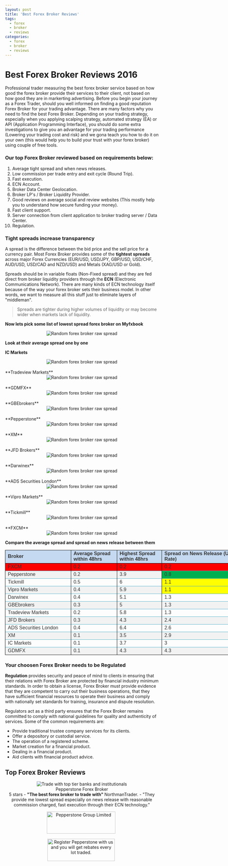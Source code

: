 ```yaml
---
layout: post
title: 'Best Forex Broker Reviews'
tags:
  - forex
  - broker
  - reviews
categories:
  - forex
  - broker
  - reviews
---
```

# Best Forex Broker Reviews 2016

Professional trader measuring the best forex broker service based on how good the forex broker provide their services to their client, not based on how good they are in markerting advertising. Before you begin your journey as a Forex Trader, should you well informed on finding a good reputation Forex Broker for your trading advantage. There are many factors why you need to find the best Forex Broker. Depending on your trading strategy, especially when you applying scalping strategy, automated strategy (EA) or API (Application Programming Interface), you should do some extra investigations to give you an advantage for your trading performance (Lowering your trading cost and risk) and we gona teach you how to do it on your own (this would help you to build your trust with your forex broker) using couple of free tools.

### Our top Forex Broker reviewed based on requirements below:

1. Average tight spread and when news releases.
2. Low commission per trade entry and exit cycle (Round Trip).
3. Fast execution.
4. ECN Account.
5. Broker Data Center Geolocation.
6. Broker LP's / Broker Liquidity Provider.
7. Good reviews on average social and review websites (This mostly help you to understand how secure funding your money).
8. Fast client support.
9. Server connection from client application to broker trading server / Data Center.
10. Regulation.

### Tight spreads increase transparency

A spread is the difference between the bid price and the sell price for a currency pair. Most Forex Broker provides some of the **tightest spreads** across major Forex Currencies (EUR/USD, USD/JPY, GBP/USD, USD/CHF, AUD/USD, USD/CAD and NZD/USD) and Metals (XAG/USD or Gold).

Spreads should be in variable floats (Non-Fixed spread) and they are fed direct from broker liquidity providers through the **ECN** (Electronic Communications Network). There are many kinds of ECN technology itself because of the way your forex broker sets their business model. In other words, we want to measure all this stuff just to eliminate layers of "middleman".

> Spreads are tighter during higher volumes of liquidity or may become wider when markets lack of liquidity.

**Now lets pick some list of lowest spread forex broker on Myfxbook**

<div align="center">
<img src="/static/img/general-image/broker-raw-spread.png" alt="Random forex broker raw spread"/>
</div>


**Look at their average spread one by one**

**IC Markets**
<div align="center">
<img src="/static/img/general-image/icmarkets-average-spread.PNG" alt="Random forex broker raw spread"/>
</div>
<br>
**Tradeview Markets**
<div align="center">
<img src="/static/img/general-image/tradeview-markets-average-spread.PNG" alt="Random forex broker raw spread"/>
</div>
<br>
**GDMFX**
<div align="center">
<img src="/static/img/general-image/gdmfx-average-spread.PNG" alt="Random forex broker raw spread"/>
</div>
<br>
**GBEbrokers**
<div align="center">
<img src="/static/img/general-image/gbebrokers-average-spread.PNG" alt="Random forex broker raw spread"/>
</div>
<br>
**Pepperstone**
<div align="center">
<img src="/static/img/general-image/pepperstone-average-spread.PNG" alt="Random forex broker raw spread"/>
</div>
<br>
**XM**
<div align="center">
<img src="/static/img/general-image/xm-average-spread.PNG" alt="Random forex broker raw spread"/>
</div>
<br>
**JFD Brokers**
<div align="center">
<img src="/static/img/general-image/jfdbrokers-average-spread.PNG" alt="Random forex broker raw spread"/>
</div>
<br>
**Darwinex**
<div align="center">
<img src="/static/img/general-image/darwinex-average-spread.PNG" alt="Random forex broker raw spread"/>
</div>
<br>
**ADS Securities London**
<div align="center">
<img src="/static/img/general-image/ads-securities-average-spread.PNG" alt="Random forex broker raw spread"/>
</div>
<br>
**Vipro Markets**
<div align="center">
<img src="/static/img/general-image/vipro-average-spread.PNG" alt="Random forex broker raw spread"/>
</div>
<br>
**Tickmill**
<div align="center">
<img src="/static/img/general-image/tickmill-average-spread.PNG" alt="Random forex broker raw spread"/>
</div>
<br>
**FXCM**
<div align="center">
<img src="/static/img/general-image/fxcm-average-spread.PNG" alt="Random forex broker raw spread"/>
</div>


**Compare the average spread and spread on news release between them**

<div id="brokerspread_21931" align="center" x:publishsource="Excel">

<table border="0" cellpadding="0" cellspacing="0" width="906" class="xl6521931" style="border-collapse:collapse;table-layout:fixed;width:680pt">
 <colgroup><col class="xl6521931" width="213" style="mso-width-source:userset;mso-width-alt:
 7789;width:160pt">
 <col class="xl6521931" width="144" style="mso-width-source:userset;mso-width-alt:
 5266;width:108pt">
 <col class="xl6521931" width="140" style="mso-width-source:userset;mso-width-alt:
 5120;width:105pt">
 <col class="xl6521931" width="209" style="mso-width-source:userset;mso-width-alt:
 14957;width:207pt">
 </colgroup><tbody><tr height="42" style="height:31.5pt">
  <td height="42" class="xl6921931" width="213" style="height:31.5pt;width:160pt;
  font-size:12.0pt;color:#333333;font-weight:700;text-decoration:none;
  text-underline-style:none;text-line-through:none;font-family:Arial;
  border:.5pt solid windowtext;background:#C5D9F1;mso-pattern:black none">Broker</td>
  <td class="xl6921931" width="144" style="border-left:none;width:108pt;font-size:
  12.0pt;color:#333333;font-weight:700;text-decoration:none;text-underline-style:
  none;text-line-through:none;font-family:Arial;border:.5pt solid windowtext;
  background:#C5D9F1;mso-pattern:black none">Average Spread within 48hrs</td>
  <td class="xl6921931" width="140" style="border-left:none;width:105pt;font-size:
  12.0pt;color:#333333;font-weight:700;text-decoration:none;text-underline-style:
  none;text-line-through:none;font-family:Arial;border:.5pt solid windowtext;
  background:#C5D9F1;mso-pattern:black none">Highest Spread within 48hrs</td>
  <td class="xl6921931" width="209" style="border-left:none;width:307pt;font-size:
  12.0pt;color:#333333;font-weight:700;text-decoration:none;text-underline-style:
  none;text-line-through:none;font-family:Arial;border:.5pt solid windowtext;
  background:#C5D9F1;mso-pattern:black none">Spread on News Release (US
  Unemployment Rate)</td>
 </tr>
 <tr height="20" style="height:15.0pt">
  <td height="20" class="xl7021931" width="213" style="height:15.0pt;width:160pt;
  font-size:12.0pt;color:#333333;font-weight:400;text-decoration:none;
  text-underline-style:none;text-line-through:none;font-family:Arial;
  border-top:.5pt solid #4BACC6;border-right:.5pt solid windowtext;border-bottom:
  none;border-left:.5pt solid windowtext;background:red;mso-pattern:black none">FXCM</td>
  <td class="xl7021931" width="144" style="border-left:none;width:108pt;font-size:
  12.0pt;color:#333333;font-weight:400;text-decoration:none;text-underline-style:
  none;text-line-through:none;font-family:Arial;border-top:.5pt solid #4BACC6;
  border-right:.5pt solid windowtext;border-bottom:none;border-left:.5pt solid windowtext;
  background:red;mso-pattern:black none">0.2</td>
  <td class="xl7021931" width="140" style="border-left:none;width:105pt;font-size:
  12.0pt;color:#333333;font-weight:400;text-decoration:none;text-underline-style:
  none;text-line-through:none;font-family:Arial;border-top:.5pt solid #4BACC6;
  border-right:.5pt solid windowtext;border-bottom:none;border-left:.5pt solid windowtext;
  background:red;mso-pattern:black none">0.2</td>
  <td class="xl7021931" width="209" style="border-left:none;width:307pt;font-size:
  12.0pt;color:#333333;font-weight:400;text-decoration:none;text-underline-style:
  none;text-line-through:none;font-family:Arial;border-top:.5pt solid #4BACC6;
  border-right:.5pt solid windowtext;border-bottom:none;border-left:.5pt solid windowtext;
  background:red;mso-pattern:black none">0.2</td>
 </tr>
 <tr height="20" style="height:15.0pt">
  <td height="20" class="xl6721931" width="213" style="height:15.0pt;width:160pt;
  font-size:12.0pt;color:#333333;font-weight:400;text-decoration:none;
  text-underline-style:none;text-line-through:none;font-family:Arial;
  border-top:.5pt solid #4BACC6;border-right:.5pt solid windowtext;border-bottom:
  none;border-left:.5pt solid windowtext;background:#F2F2F2;mso-pattern:black none">Pepperstone</td>
  <td class="xl6721931" width="144" style="border-left:none;width:108pt;font-size:
  12.0pt;color:#333333;font-weight:400;text-decoration:none;text-underline-style:
  none;text-line-through:none;font-family:Arial;border-top:.5pt solid #4BACC6;
  border-right:.5pt solid windowtext;border-bottom:none;border-left:.5pt solid windowtext;
  background:#F2F2F2;mso-pattern:black none">0.2</td>
  <td class="xl6721931" width="140" style="border-left:none;width:105pt;font-size:
  12.0pt;color:#333333;font-weight:400;text-decoration:none;text-underline-style:
  none;text-line-through:none;font-family:Arial;border-top:.5pt solid #4BACC6;
  border-right:.5pt solid windowtext;border-bottom:none;border-left:.5pt solid windowtext;
  background:#F2F2F2;mso-pattern:black none">3.9</td>
  <td class="xl7221931" width="209" style="border-left:none;width:307pt;font-size:
  12.0pt;color:#333333;font-weight:400;text-decoration:none;text-underline-style:
  none;text-line-through:none;font-family:Arial;border-top:.5pt solid #4BACC6;
  border-right:.5pt solid windowtext;border-bottom:none;border-left:.5pt solid windowtext;
  background:#00B050;mso-pattern:black none">0.8</td>
 </tr>
 <tr height="20" style="height:15.0pt">
  <td height="20" class="xl6621931" width="213" style="height:15.0pt;width:160pt;
  font-size:12.0pt;color:#333333;font-weight:400;text-decoration:none;
  text-underline-style:none;text-line-through:none;font-family:Arial;
  border-top:.5pt solid #4BACC6;border-right:.5pt solid windowtext;border-bottom:
  none;border-left:.5pt solid windowtext">Tickmill</td>
  <td class="xl6621931" width="144" style="border-left:none;width:108pt;font-size:
  12.0pt;color:#333333;font-weight:400;text-decoration:none;text-underline-style:
  none;text-line-through:none;font-family:Arial;border-top:.5pt solid #4BACC6;
  border-right:.5pt solid windowtext;border-bottom:none;border-left:.5pt solid windowtext">0.5</td>
  <td class="xl6621931" width="140" style="border-left:none;width:105pt;font-size:
  12.0pt;color:#333333;font-weight:400;text-decoration:none;text-underline-style:
  none;text-line-through:none;font-family:Arial;border-top:.5pt solid #4BACC6;
  border-right:.5pt solid windowtext;border-bottom:none;border-left:.5pt solid windowtext">6</td>
  <td class="xl7121931" width="209" style="border-left:none;width:307pt;font-size:
  12.0pt;color:#333333;font-weight:400;text-decoration:none;text-underline-style:
  none;text-line-through:none;font-family:Arial;border-top:.5pt solid #4BACC6;
  border-right:.5pt solid windowtext;border-bottom:none;border-left:.5pt solid windowtext;
  background:yellow;mso-pattern:black none">1.1</td>
 </tr>
 <tr height="20" style="height:15.0pt">
  <td height="20" class="xl6721931" width="213" style="height:15.0pt;width:160pt;
  font-size:12.0pt;color:#333333;font-weight:400;text-decoration:none;
  text-underline-style:none;text-line-through:none;font-family:Arial;
  border-top:.5pt solid #4BACC6;border-right:.5pt solid windowtext;border-bottom:
  none;border-left:.5pt solid windowtext;background:#F2F2F2;mso-pattern:black none">Vipro
  Markets</td>
  <td class="xl6721931" width="144" style="border-left:none;width:108pt;font-size:
  12.0pt;color:#333333;font-weight:400;text-decoration:none;text-underline-style:
  none;text-line-through:none;font-family:Arial;border-top:.5pt solid #4BACC6;
  border-right:.5pt solid windowtext;border-bottom:none;border-left:.5pt solid windowtext;
  background:#F2F2F2;mso-pattern:black none">0.4</td>
  <td class="xl6721931" width="140" style="border-left:none;width:105pt;font-size:
  12.0pt;color:#333333;font-weight:400;text-decoration:none;text-underline-style:
  none;text-line-through:none;font-family:Arial;border-top:.5pt solid #4BACC6;
  border-right:.5pt solid windowtext;border-bottom:none;border-left:.5pt solid windowtext;
  background:#F2F2F2;mso-pattern:black none">5.9</td>
  <td class="xl7121931" width="209" style="border-left:none;width:307pt;font-size:
  12.0pt;color:#333333;font-weight:400;text-decoration:none;text-underline-style:
  none;text-line-through:none;font-family:Arial;border-top:.5pt solid #4BACC6;
  border-right:.5pt solid windowtext;border-bottom:none;border-left:.5pt solid windowtext;
  background:yellow;mso-pattern:black none">1.1</td>
 </tr>
 <tr height="20" style="height:15.0pt">
  <td height="20" class="xl6621931" width="213" style="height:15.0pt;width:160pt;
  font-size:12.0pt;color:#333333;font-weight:400;text-decoration:none;
  text-underline-style:none;text-line-through:none;font-family:Arial;
  border-top:.5pt solid #4BACC6;border-right:.5pt solid windowtext;border-bottom:
  none;border-left:.5pt solid windowtext">Darwinex</td>
  <td class="xl6621931" width="144" style="border-left:none;width:108pt;font-size:
  12.0pt;color:#333333;font-weight:400;text-decoration:none;text-underline-style:
  none;text-line-through:none;font-family:Arial;border-top:.5pt solid #4BACC6;
  border-right:.5pt solid windowtext;border-bottom:none;border-left:.5pt solid windowtext">0.4</td>
  <td class="xl6621931" width="140" style="border-left:none;width:105pt;font-size:
  12.0pt;color:#333333;font-weight:400;text-decoration:none;text-underline-style:
  none;text-line-through:none;font-family:Arial;border-top:.5pt solid #4BACC6;
  border-right:.5pt solid windowtext;border-bottom:none;border-left:.5pt solid windowtext">5.1</td>
  <td class="xl6621931" width="209" style="border-left:none;width:307pt;font-size:
  12.0pt;color:#333333;font-weight:400;text-decoration:none;text-underline-style:
  none;text-line-through:none;font-family:Arial;border-top:.5pt solid #4BACC6;
  border-right:.5pt solid windowtext;border-bottom:none;border-left:.5pt solid windowtext">1.3</td>
 </tr>
 <tr height="20" style="height:15.0pt">
  <td height="20" class="xl6721931" width="213" style="height:15.0pt;width:160pt;
  font-size:12.0pt;color:#333333;font-weight:400;text-decoration:none;
  text-underline-style:none;text-line-through:none;font-family:Arial;
  border-top:.5pt solid #4BACC6;border-right:.5pt solid windowtext;border-bottom:
  none;border-left:.5pt solid windowtext;background:#F2F2F2;mso-pattern:black none">GBEbrokers</td>
  <td class="xl6721931" width="144" style="border-left:none;width:108pt;font-size:
  12.0pt;color:#333333;font-weight:400;text-decoration:none;text-underline-style:
  none;text-line-through:none;font-family:Arial;border-top:.5pt solid #4BACC6;
  border-right:.5pt solid windowtext;border-bottom:none;border-left:.5pt solid windowtext;
  background:#F2F2F2;mso-pattern:black none">0.3</td>
  <td class="xl6721931" width="140" style="border-left:none;width:105pt;font-size:
  12.0pt;color:#333333;font-weight:400;text-decoration:none;text-underline-style:
  none;text-line-through:none;font-family:Arial;border-top:.5pt solid #4BACC6;
  border-right:.5pt solid windowtext;border-bottom:none;border-left:.5pt solid windowtext;
  background:#F2F2F2;mso-pattern:black none">5</td>
  <td class="xl6721931" width="209" style="border-left:none;width:307pt;font-size:
  12.0pt;color:#333333;font-weight:400;text-decoration:none;text-underline-style:
  none;text-line-through:none;font-family:Arial;border-top:.5pt solid #4BACC6;
  border-right:.5pt solid windowtext;border-bottom:none;border-left:.5pt solid windowtext;
  background:#F2F2F2;mso-pattern:black none">1.3</td>
 </tr>
 <tr height="20" style="height:15.0pt">
  <td height="20" class="xl6621931" width="213" style="height:15.0pt;width:160pt;
  font-size:12.0pt;color:#333333;font-weight:400;text-decoration:none;
  text-underline-style:none;text-line-through:none;font-family:Arial;
  border-top:.5pt solid #4BACC6;border-right:.5pt solid windowtext;border-bottom:
  none;border-left:.5pt solid windowtext">Tradeview Markets</td>
  <td class="xl6621931" width="144" style="border-left:none;width:108pt;font-size:
  12.0pt;color:#333333;font-weight:400;text-decoration:none;text-underline-style:
  none;text-line-through:none;font-family:Arial;border-top:.5pt solid #4BACC6;
  border-right:.5pt solid windowtext;border-bottom:none;border-left:.5pt solid windowtext">0.2</td>
  <td class="xl6621931" width="140" style="border-left:none;width:105pt;font-size:
  12.0pt;color:#333333;font-weight:400;text-decoration:none;text-underline-style:
  none;text-line-through:none;font-family:Arial;border-top:.5pt solid #4BACC6;
  border-right:.5pt solid windowtext;border-bottom:none;border-left:.5pt solid windowtext">5.8</td>
  <td class="xl6621931" width="209" style="border-left:none;width:307pt;font-size:
  12.0pt;color:#333333;font-weight:400;text-decoration:none;text-underline-style:
  none;text-line-through:none;font-family:Arial;border-top:.5pt solid #4BACC6;
  border-right:.5pt solid windowtext;border-bottom:none;border-left:.5pt solid windowtext">1.3</td>
 </tr>
 <tr height="20" style="height:15.0pt">
  <td height="20" class="xl6721931" width="213" style="height:15.0pt;width:160pt;
  font-size:12.0pt;color:#333333;font-weight:400;text-decoration:none;
  text-underline-style:none;text-line-through:none;font-family:Arial;
  border-top:.5pt solid #4BACC6;border-right:.5pt solid windowtext;border-bottom:
  none;border-left:.5pt solid windowtext;background:#F2F2F2;mso-pattern:black none">JFD
  Brokers</td>
  <td class="xl6721931" width="144" style="border-left:none;width:108pt;font-size:
  12.0pt;color:#333333;font-weight:400;text-decoration:none;text-underline-style:
  none;text-line-through:none;font-family:Arial;border-top:.5pt solid #4BACC6;
  border-right:.5pt solid windowtext;border-bottom:none;border-left:.5pt solid windowtext;
  background:#F2F2F2;mso-pattern:black none">0.3</td>
  <td class="xl6721931" width="140" style="border-left:none;width:105pt;font-size:
  12.0pt;color:#333333;font-weight:400;text-decoration:none;text-underline-style:
  none;text-line-through:none;font-family:Arial;border-top:.5pt solid #4BACC6;
  border-right:.5pt solid windowtext;border-bottom:none;border-left:.5pt solid windowtext;
  background:#F2F2F2;mso-pattern:black none">4.3</td>
  <td class="xl6721931" width="209" style="border-left:none;width:307pt;font-size:
  12.0pt;color:#333333;font-weight:400;text-decoration:none;text-underline-style:
  none;text-line-through:none;font-family:Arial;border-top:.5pt solid #4BACC6;
  border-right:.5pt solid windowtext;border-bottom:none;border-left:.5pt solid windowtext;
  background:#F2F2F2;mso-pattern:black none">2.4</td>
 </tr>
 <tr height="20" style="height:15.0pt">
  <td height="20" class="xl6621931" width="213" style="height:15.0pt;width:160pt;
  font-size:12.0pt;color:#333333;font-weight:400;text-decoration:none;
  text-underline-style:none;text-line-through:none;font-family:Arial;
  border-top:.5pt solid #4BACC6;border-right:.5pt solid windowtext;border-bottom:
  none;border-left:.5pt solid windowtext">ADS Securities London</td>
  <td class="xl6621931" width="144" style="border-left:none;width:108pt;font-size:
  12.0pt;color:#333333;font-weight:400;text-decoration:none;text-underline-style:
  none;text-line-through:none;font-family:Arial;border-top:.5pt solid #4BACC6;
  border-right:.5pt solid windowtext;border-bottom:none;border-left:.5pt solid windowtext">0.4</td>
  <td class="xl6621931" width="140" style="border-left:none;width:105pt;font-size:
  12.0pt;color:#333333;font-weight:400;text-decoration:none;text-underline-style:
  none;text-line-through:none;font-family:Arial;border-top:.5pt solid #4BACC6;
  border-right:.5pt solid windowtext;border-bottom:none;border-left:.5pt solid windowtext">6.4</td>
  <td class="xl6621931" width="209" style="border-left:none;width:307pt;font-size:
  12.0pt;color:#333333;font-weight:400;text-decoration:none;text-underline-style:
  none;text-line-through:none;font-family:Arial;border-top:.5pt solid #4BACC6;
  border-right:.5pt solid windowtext;border-bottom:none;border-left:.5pt solid windowtext">2.6</td>
 </tr>
 <tr height="20" style="height:15.0pt">
  <td height="20" class="xl6721931" width="213" style="height:15.0pt;width:160pt;
  font-size:12.0pt;color:#333333;font-weight:400;text-decoration:none;
  text-underline-style:none;text-line-through:none;font-family:Arial;
  border-top:.5pt solid #4BACC6;border-right:.5pt solid windowtext;border-bottom:
  none;border-left:.5pt solid windowtext;background:#F2F2F2;mso-pattern:black none">XM</td>
  <td class="xl6721931" width="144" style="border-left:none;width:108pt;font-size:
  12.0pt;color:#333333;font-weight:400;text-decoration:none;text-underline-style:
  none;text-line-through:none;font-family:Arial;border-top:.5pt solid #4BACC6;
  border-right:.5pt solid windowtext;border-bottom:none;border-left:.5pt solid windowtext;
  background:#F2F2F2;mso-pattern:black none">0.1</td>
  <td class="xl6721931" width="140" style="border-left:none;width:105pt;font-size:
  12.0pt;color:#333333;font-weight:400;text-decoration:none;text-underline-style:
  none;text-line-through:none;font-family:Arial;border-top:.5pt solid #4BACC6;
  border-right:.5pt solid windowtext;border-bottom:none;border-left:.5pt solid windowtext;
  background:#F2F2F2;mso-pattern:black none">3.5</td>
  <td class="xl6721931" width="209" style="border-left:none;width:307pt;font-size:
  12.0pt;color:#333333;font-weight:400;text-decoration:none;text-underline-style:
  none;text-line-through:none;font-family:Arial;border-top:.5pt solid #4BACC6;
  border-right:.5pt solid windowtext;border-bottom:none;border-left:.5pt solid windowtext;
  background:#F2F2F2;mso-pattern:black none">2.9</td>
 </tr>
 <tr height="20" style="height:15.0pt">
  <td height="20" class="xl6621931" width="213" style="height:15.0pt;width:160pt;
  font-size:12.0pt;color:#333333;font-weight:400;text-decoration:none;
  text-underline-style:none;text-line-through:none;font-family:Arial;
  border-top:.5pt solid #4BACC6;border-right:.5pt solid windowtext;border-bottom:
  none;border-left:.5pt solid windowtext">IC Markets</td>
  <td class="xl6621931" width="144" style="border-left:none;width:108pt;font-size:
  12.0pt;color:#333333;font-weight:400;text-decoration:none;text-underline-style:
  none;text-line-through:none;font-family:Arial;border-top:.5pt solid #4BACC6;
  border-right:.5pt solid windowtext;border-bottom:none;border-left:.5pt solid windowtext">0.1</td>
  <td class="xl6621931" width="140" style="border-left:none;width:105pt;font-size:
  12.0pt;color:#333333;font-weight:400;text-decoration:none;text-underline-style:
  none;text-line-through:none;font-family:Arial;border-top:.5pt solid #4BACC6;
  border-right:.5pt solid windowtext;border-bottom:none;border-left:.5pt solid windowtext">3.7</td>
  <td class="xl6621931" width="209" style="border-left:none;width:307pt;font-size:
  12.0pt;color:#333333;font-weight:400;text-decoration:none;text-underline-style:
  none;text-line-through:none;font-family:Arial;border-top:.5pt solid #4BACC6;
  border-right:.5pt solid windowtext;border-bottom:none;border-left:.5pt solid windowtext">3</td>
 </tr>
 <tr height="20" style="height:15.0pt">
  <td height="20" class="xl6821931" width="213" style="height:15.0pt;width:160pt;
  font-size:12.0pt;color:#333333;font-weight:400;text-decoration:none;
  text-underline-style:none;text-line-through:none;font-family:Arial;
  border-top:.5pt solid #4BACC6;border-right:.5pt solid windowtext;border-bottom:
  .5pt solid windowtext;border-left:.5pt solid windowtext;background:#F2F2F2;
  mso-pattern:black none">GDMFX</td>
  <td class="xl6821931" width="144" style="border-left:none;width:108pt;font-size:
  12.0pt;color:#333333;font-weight:400;text-decoration:none;text-underline-style:
  none;text-line-through:none;font-family:Arial;border-top:.5pt solid #4BACC6;
  border-right:.5pt solid windowtext;border-bottom:.5pt solid windowtext;
  border-left:.5pt solid windowtext;background:#F2F2F2;mso-pattern:black none">0.1</td>
  <td class="xl6821931" width="140" style="border-left:none;width:105pt;font-size:
  12.0pt;color:#333333;font-weight:400;text-decoration:none;text-underline-style:
  none;text-line-through:none;font-family:Arial;border-top:.5pt solid #4BACC6;
  border-right:.5pt solid windowtext;border-bottom:.5pt solid windowtext;
  border-left:.5pt solid windowtext;background:#F2F2F2;mso-pattern:black none">4.3</td>
  <td class="xl6821931" width="209" style="border-left:none;width:307pt;font-size:
  12.0pt;color:#333333;font-weight:400;text-decoration:none;text-underline-style:
  none;text-line-through:none;font-family:Arial;border-top:.5pt solid #4BACC6;
  border-right:.5pt solid windowtext;border-bottom:.5pt solid windowtext;
  border-left:.5pt solid windowtext;background:#F2F2F2;mso-pattern:black none">4.3</td>
 </tr>
 <!--[if supportMisalignedColumns]-->
 <tr height="0" style="display:none">
  <td width="213" style="width:160pt"></td>
  <td width="144" style="width:108pt"></td>
  <td width="140" style="width:105pt"></td>
  <td width="409" style="width:307pt"></td>
 </tr>
 <!--[endif]-->
</tbody></table>

</div>


### Your choosen Forex Broker needs to be Regulated

**Regulation** provides security and peace of mind to clients in ensuring that their relations with Forex Broker are protected by financial industry minimum standards. In order to obtain a license, Forex Broker must provide evidence that they are competent to carry out their business operations, that they have sufficient financial resources to operate their business and comply with nationally set standards for training, insurance and dispute resolution.

Regulators act as a third party ensures that the Forex Broker remains committed to comply with national guidelines for quality and authenticity of services. Some of the common requirements are:

- Provide traditional trustee company services for its clients.
- Offer a depository or custodial service.
- The operation of a registered scheme.
- Market creation for a financial product.
- Dealing in a financial product.
- Aid clients with financial product advice.

## Top Forex Broker Reviews

<div align="center">
<div itemscope itemtype="http://schema.org/Review">
  <div itemprop="itemReviewed" itemscope itemtype="https://schema.org/FinancialProduct">
    <img itemprop="image" src="/static/img/broker-logo/pepperstone.jpg" alt="Trade with top tier banks and institutionals"/>
    <br><span itemprop="name">Pepperstone Forex Broker</span>
  </div>
  <span itemprop="reviewRating" itemscope itemtype="http://schema.org/Rating">
    <span itemprop="ratingValue">5</span>
  </span> stars -
  <b>"<span itemprop="name">The best forex broker to trade with</span>" </b>
  <span itemprop="author" itemscope itemtype="http://schema.org/Person">
    <span itemprop="name">NorthmanTrader.</span>
  </span>
  <span itemprop="reviewBody">- "They provide me lowest spread especially on news release with reasonable commission charged, fast execution through their ECN technology."</span>
  <div itemprop="publisher" itemscope itemtype="http://schema.org/Organization">
    <meta itemprop="name" content="www.GravTrade.com">
  </div>
</div>

<a href="https://pepperstone.com/?a_aid=pro"><img alt="Pepperstone Group Limited" height="72" src="/static/img/button/try-demo-now.PNG" title="Pepperstone Group Limited" width="225"></a>
<img alt="" height="1" src="https://pepperstone.com/ib/scripts/imp.php?a_aid=pro" style="border:0" width="1">

<a href="http://www.gravtrade.com/pepperstone/forex/broker/rebate/2016/09/16/pepperstone-broker-rebate.html"><img alt="Register Pepperstone with us and you will get rebates every lot traded." height="73" src="/static/img/button/get-rebate-now.PNG" title="Pepperstone Group Limited" width="221"></a>
<img alt="" height="1" src="https://pepperstone.com/ib/scripts/imp.php?a_aid=pro" style="border:0" width="1">

</div>
